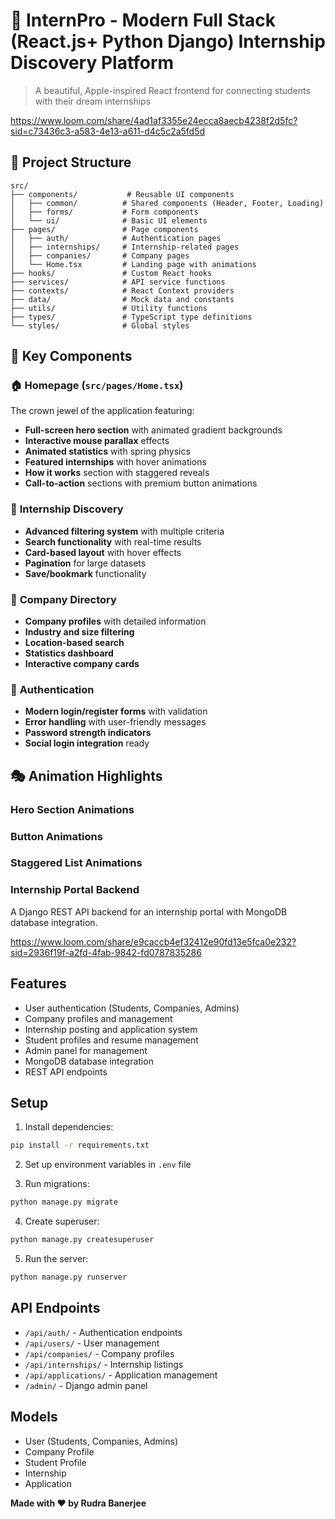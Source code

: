 # 🚀 InternPro - Modern Full Stack (React.js+ Python Django) Internship Discovery Platform

> A beautiful, Apple-inspired React frontend for connecting students with their dream internships

https://www.loom.com/share/4ad1af3355e24ecca8aecb4238f2d5fc?sid=c73436c3-a583-4e13-a611-d4c5c2a5fd5d

## 📁 Project Structure

```
src/
├── components/           # Reusable UI components
│   ├── common/          # Shared components (Header, Footer, Loading)
│   ├── forms/           # Form components
│   └── ui/              # Basic UI elements
├── pages/               # Page components
│   ├── auth/            # Authentication pages
│   ├── internships/     # Internship-related pages
│   ├── companies/       # Company pages
│   └── Home.tsx         # Landing page with animations
├── hooks/               # Custom React hooks
├── services/            # API service functions
├── contexts/            # React Context providers
├── data/                # Mock data and constants
├── utils/               # Utility functions
├── types/               # TypeScript type definitions
└── styles/              # Global styles
```

## 🎨 Key Components

### 🏠 **Homepage (`src/pages/Home.tsx`)**
The crown jewel of the application featuring:
- **Full-screen hero section** with animated gradient backgrounds
- **Interactive mouse parallax** effects
- **Animated statistics** with spring physics
- **Featured internships** with hover animations
- **How it works** section with staggered reveals
- **Call-to-action** sections with premium button animations

### 💼 **Internship Discovery**
- **Advanced filtering system** with multiple criteria
- **Search functionality** with real-time results
- **Card-based layout** with hover effects
- **Pagination** for large datasets
- **Save/bookmark** functionality

### 🏢 **Company Directory**
- **Company profiles** with detailed information
- **Industry and size filtering**
- **Location-based search**
- **Statistics dashboard**
- **Interactive company cards**

### 🔐 **Authentication**
- **Modern login/register forms** with validation
- **Error handling** with user-friendly messages
- **Password strength indicators**
- **Social login integration** ready

## 🎭 Animation Highlights

### **Hero Section Animations**

### **Button Animations**

### **Staggered List Animations**



### Internship Portal Backend

A Django REST API backend for an internship portal with MongoDB database integration.

https://www.loom.com/share/e9caccb4ef32412e90fd13e5fca0e232?sid=2936f19f-a2fd-4fab-9842-fd0787835286
## Features

- User authentication (Students, Companies, Admins)
- Company profiles and management
- Internship posting and application system
- Student profiles and resume management
- Admin panel for management
- MongoDB database integration
- REST API endpoints

## Setup

1. Install dependencies:
```bash
pip install -r requirements.txt
```

2. Set up environment variables in `.env` file

3. Run migrations:
```bash
python manage.py migrate
```

4. Create superuser:
```bash
python manage.py createsuperuser
```

5. Run the server:
```bash
python manage.py runserver
```

## API Endpoints

- `/api/auth/` - Authentication endpoints
- `/api/users/` - User management
- `/api/companies/` - Company profiles
- `/api/internships/` - Internship listings
- `/api/applications/` - Application management
- `/admin/` - Django admin panel

## Models

- User (Students, Companies, Admins)
- Company Profile
- Student Profile
- Internship
- Application

**Made with ❤️ by Rudra Banerjee**


